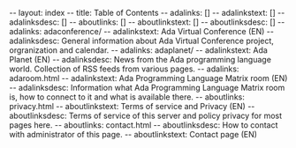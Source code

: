 -- layout: index
-- title: Table of Contents
-- adalinks: []
-- adalinkstext: []
-- adalinksdesc: []
-- aboutlinks: []
-- aboutlinkstext: []
-- aboutlinksdesc: []
-- adalinks: adaconference/
-- adalinkstext: Ada Virtual Conference (EN)
-- adalinksdesc: General information about Ada Virtual Conference project, orgranization and calendar.
-- adalinks: adaplanet/
-- adalinkstext: Ada Planet (EN)
-- adalinksdesc: News from the Ada programming language world. Collection of RSS feeds from various pages.
-- adalinks: adaroom.html
-- adalinkstext: Ada Programming Language Matrix room (EN)
-- adalinksdesc: Information what Ada Programming Language Matrix room is, how to connect to it and what is available there.
-- aboutlinks: privacy.html
-- aboutlinkstext: Terms of service and Privacy (EN)
-- aboutlinksdesc: Terms of service of this server and policy privacy for most pages here.
-- aboutlinks: contact.html
-- aboutlinksdesc: How to contact with administrator of this page.
-- aboutlinkstext: Contact page (EN)

